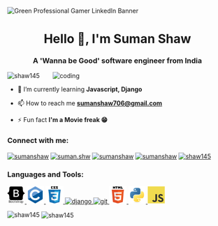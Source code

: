 ![Green Professional Gamer LinkedIn Banner](https://github.com/Shaw145/Shaw145/assets/78732037/f73bd40f-3bb5-4bf4-bb3d-2fabf5eb38b9)

<h1 align="center">Hello 👋, I'm Suman Shaw</h1>
<h3 align="center">A 'Wanna be Good' software engineer from India</h3>

<img align="right" alt="coding" width="400" src="https://user-images.githubusercontent.com/78732037/236672914-ecd8946e-6836-473c-87d4-8abbf4ba4269.gif">

<p align="left"> <img src="https://komarev.com/ghpvc/?username=shaw145&label=Profile%20views&color=0e75b6&style=flat" alt="shaw145" /> </p>

- 🌱 I’m currently learning **Javascript, Django**

- 📫 How to reach me **sumanshaw706@gmail.com**

- ⚡ Fun fact **I'm a Movie freak 😁**

<h3 align="left">Connect with me:</h3>
<p align="left">
<a href="https://linkedin.com/in/sumanshaw" target="blank"><img align="center" src="https://raw.githubusercontent.com/rahuldkjain/github-profile-readme-generator/master/src/images/icons/Social/linked-in-alt.svg" alt="sumanshaw" height="30" width="40" /></a>
<a href="https://instagram.com/suman.shw" target="blank"><img align="center" src="https://raw.githubusercontent.com/rahuldkjain/github-profile-readme-generator/master/src/images/icons/Social/instagram.svg" alt="suman.shw" height="30" width="40" /></a>
<a href="https://www.hackerrank.com/sumanshaw" target="blank"><img align="center" src="https://raw.githubusercontent.com/rahuldkjain/github-profile-readme-generator/master/src/images/icons/Social/hackerrank.svg" alt="sumanshaw" height="30" width="40" /></a>
<a href="https://www.leetcode.com/sumanshaw" target="blank"><img align="center" src="https://raw.githubusercontent.com/rahuldkjain/github-profile-readme-generator/master/src/images/icons/Social/leet-code.svg" alt="sumanshaw" height="30" width="40" /></a>
<a href="https://www.codechef.com/users/shaw145" target="blank"><img align="center" src="https://cdn.jsdelivr.net/npm/simple-icons@3.1.0/icons/codechef.svg" alt="shaw145" height="30" width="40" /></a>
</p>

<h3 align="left">Languages and Tools:</h3>
<p align="left"> <a href="https://getbootstrap.com" target="_blank" rel="noreferrer"> <img src="https://raw.githubusercontent.com/devicons/devicon/master/icons/bootstrap/bootstrap-plain-wordmark.svg" alt="bootstrap" width="40" height="40"/> </a> <a href="https://www.cprogramming.com/" target="_blank" rel="noreferrer"> <img src="https://raw.githubusercontent.com/devicons/devicon/master/icons/c/c-original.svg" alt="c" width="40" height="40"/> </a> <a href="https://www.w3schools.com/css/" target="_blank" rel="noreferrer"> <img src="https://raw.githubusercontent.com/devicons/devicon/master/icons/css3/css3-original-wordmark.svg" alt="css3" width="40" height="40"/> </a> <a href="https://www.djangoproject.com/" target="_blank" rel="noreferrer"> <img src="https://cdn.worldvectorlogo.com/logos/django.svg" alt="django" width="40" height="40"/> </a> <a href="https://git-scm.com/" target="_blank" rel="noreferrer"> <img src="https://www.vectorlogo.zone/logos/git-scm/git-scm-icon.svg" alt="git" width="40" height="40"/> </a> <a href="https://www.w3.org/html/" target="_blank" rel="noreferrer"> <img src="https://raw.githubusercontent.com/devicons/devicon/master/icons/html5/html5-original-wordmark.svg" alt="html5" width="40" height="40"/> </a> <a href="https://www.python.org" target="_blank" rel="noreferrer"> <img src="https://raw.githubusercontent.com/devicons/devicon/master/icons/python/python-original.svg" alt="python" width="40" height="40"/> </a> <img src="https://raw.githubusercontent.com/devicons/devicon/master/icons/javascript/javascript-original.svg" alt="javascript" width="40" height="40"/></p>

<p><img align="left" src="https://github-readme-stats.vercel.app/api/top-langs?username=shaw145&show_icons=true&locale=en&layout=compact" alt="shaw145" /></p>

<p>&nbsp;<img align="center" src="https://github-readme-stats.vercel.app/api?username=shaw145&show_icons=true&locale=en" alt="shaw145" /></p>

